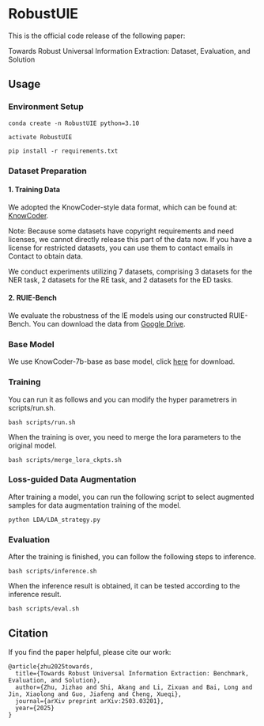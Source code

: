 # RobustUIE

This is the official code release of the following paper:

Towards Robust Universal Information Extraction: Dataset, Evaluation, and Solution

## Usage

### Environment Setup

```
conda create -n RobustUIE python=3.10

activate RobustUIE

pip install -r requirements.txt
```

### Dataset Preparation

#### 1. Training Data
We adopted the KnowCoder-style data format, which can be found at: [KnowCoder](https://huggingface.co/collections/golaxy/knowcoder-65fc3cd385d98567da412abf).

Note: Because some datasets have copyright requirements and need licenses, we cannot directly release this part of the data now. If you have a license for restricted datasets, you can use them to contact emails in Contact to obtain data.

We conduct experiments utilizing 7 datasets, comprising 3 datasets for the NER task, 2 datasets for the RE task, and 2 datasets for the ED tasks. 

#### 2. RUIE-Bench

We evaluate the robustness of the IE models using our constructed RUIE-Bench. You can download the data from [Google Drive](https://drive.google.com/file/d/1Gg2TTSfV_zImUoFG0vPnt3L_01DNPn94/view?usp=sharing).

### Base Model

We use KnowCoder-7b-base as base model, click [here](https://huggingface.co/golaxy/KnowCoder-7B-base) for download.

### Training
You can run it as follows and you can modify the hyper parametrers in scripts/run.sh.

```
bash scripts/run.sh
```

When the training is over, you need to merge the lora parameters to the original model.

```
bash scripts/merge_lora_ckpts.sh
```

### Loss-guided Data Augmentation

After training a model, you can run the following script to select augmented samples for data augmentation training of the model.

```
python LDA/LDA_strategy.py
```

### Evaluation
After the training is finished, you can follow the following steps to inference.

```
bash scripts/inference.sh
```

When the inference result is obtained, it can be tested according to the inference result.

```
bash scripts/eval.sh
```

## Citation

If you find the paper helpful, please cite our work:

```
@article{zhu2025towards,
  title={Towards Robust Universal Information Extraction: Benchmark, Evaluation, and Solution},
  author={Zhu, Jizhao and Shi, Akang and Li, Zixuan and Bai, Long and Jin, Xiaolong and Guo, Jiafeng and Cheng, Xueqi},
  journal={arXiv preprint arXiv:2503.03201},
  year={2025}
}
